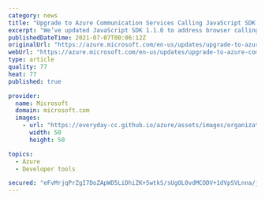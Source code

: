 ```yaml
---
category: news
title: "Upgrade to Azure Communication Services Calling JavaScript SDK 1.1.0 by 31 July 2021 "
excerpt: "We’ve updated JavaScript SDK 1.1.0 to address browser calling applications compatibility. "
publishedDateTime: 2021-07-07T00:06:12Z
originalUrl: "https://azure.microsoft.com/en-us/updates/upgrade-to-azure-communication-services-calling-javascript-sdk-110-by-31-july-2021/"
webUrl: "https://azure.microsoft.com/en-us/updates/upgrade-to-azure-communication-services-calling-javascript-sdk-110-by-31-july-2021/"
type: article
quality: 77
heat: 77
published: true

provider:
  name: Microsoft
  domain: microsoft.com
  images:
    - url: "https://everyday-cc.github.io/azure/assets/images/organizations/microsoft.com-50x50.jpg"
      width: 50
      height: 50

topics:
  - Azure
  - Developer tools

secured: "eFvMrjqPrZgI7DoZApWD5LiDhiZK+5wtkS/sUgOL0vdMCODV+1dVpSVLnna/j3d4RoGnCCuRaPHK+R3tYOE3xdLV7MsaPb+SH5Khzt0HY+Ju5CIom8+8hdjlMyeOHWw/hSjeaxgluYI9oi5FPqnNreOZgq3sC4/x12mZh7XxL/sYcjf/18rsUsrMwLj67oUD4/cW2Xt68/6cQmh2akooTcBp3h8riqUKjF7KomT0Xlbn/AY1uwLMfFkV4J/V1ngLl29JW0wtJeV3hTkvB00MM5HOwOHbqcWDWaSWELYeeqhUnUV7uBNyeqqJKXkHtBwp0mDcWL19qR6RXRzDQOOj4HYDAdGT9PTP6kv1sImvUQ4=;9wV6BEUpesu+U4Oy+rjPHQ=="
---
```


